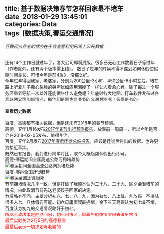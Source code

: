 title: 基于数据决策春节怎样回家最不堵车  
date: 2018-01-29 13:45:01  
categories: Data  
tags: [数据决策,春运交通情况]
---
###### 互联网从业者的优势在于会查看利用网络上公开数据  
还有14个工作日就过年了，各大公司即将封版，很多已无心工作数着日子等过年（作者除外，还有两个版本需上线）。 数日子过年的时候不得不谋划如何休假使假期时间最长，可惜今年是前4后3，没那么好。  
今年过年得回我家、老婆家，分别为200公里-3小时、450公里-6小时左右。堵在路上听着儿子撕心裂肺的哭声犹如应用宕掉了一样让人着急心疼。除了每过一个服务区重新导航一次以外还能做些什么避免呢？年底时各大地图、打车软件发布过各互联网公司加班情况，那他们是否也有春节的交通预测呢？答案是有的。
<!--more-->

#### 查看历史数据  
百度、高德都有相关数据，但是还未有2018年的春节预测。  
高德，17年1月16发布[2017年春节出行预测报告](http://report.amap.com/share.do?id=8a38bb8659a639ce0159a639ce090000)，放假前一周周一，所以今年是否会在2018-02-05发布，值得关注。  
百度，17年2月发布[2017年春运迁徙总结报告](http://wiki.lbsyun.baidu.com/cms/2017_migration_summary_report.pdf)，应该是迁徙后得出的数据。也许更为接近事实。  
既然已有报告，我们进行简单对比，取个大概趋势休假出行即可。  
高德-春运期间全国高速公路网拥堵趋势   
![春运期间全国高速公路网拥堵趋势](/css/images/20180129_2017_spring_festival_amap.png)  
百度-春运全国迁徙趋势   
![春运全国迁徙趋势](/css/images/20180129_2017_spring_festival_baidu.png)  
节前拥堵情况几乎一致，但是打破了我原本认为二十八、二十九、除夕会很堵车的情况，由此取消节前先送老婆孩子回家的决定。  
节后略有不同，主要分析初六、七、八、九，因为初七、八上班，九放假，不排除很多人七、八休假的可能。初六毋庸置疑最拥堵，余下三天高德认为初七最不堵，百度认为初九的交通情况略好于初七。  
<font color="red">所以大致决策是除夕回家，初七回市区，留着年假带宝宝出去浪里咯浪~  
最后实时关注2月5日的高德预测  
最最后表示一切决定听老婆的
</font>